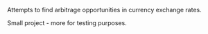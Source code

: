Attempts to find arbitrage opportunities in currency exchange rates.

Small project - more for testing purposes.